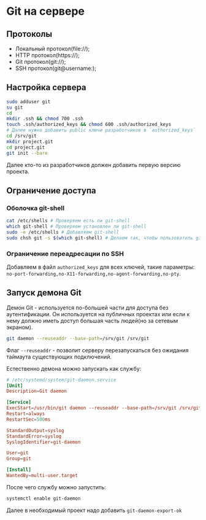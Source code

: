 # Git на сервере

## Протоколы

- Локальный протокол(file://);
- HTTP протокол(https://);
- Git протокол(git://);
- SSH протокол(git@username:);

## Настройка сервера

```bash
sudo adduser git
su git
cd
mkdir .ssh && chmod 700 .ssh
touch .ssh/authorized_keys && chmod 600 .ssh/authorized_keys
# Далее нужно добавить public ключи разработчиков в `authorized_keys`
cd /srv/git
mkdir project.git
cd project.git
git init --bare
```

Далее кто-то из разработчиков должен добавить первую версию проекта.

## Ограничение доступа

### Оболочка git-shell

```bash
cat /etc/shells # Проверяем есть ли git-shell
which git-shell # Проверяем установлен ли git-shell
sudo -e /etc/shells # Добавляем git-shell
sudo chsh git -s $(which git-shell) # Делаем так, чтобы пользователь git имел доступ только к оболочке самого git'а
```

### Ограничение переадресации по SSH

Добавляем в файл `authorized_keys` для всех ключей, такие параметры: `no-port-forwarding,no-X11-forwarding,no-agent-forwarding,no-pty`.


## Запуск демона Git

Демон Git - используется по-большей части для доступа без аутентификации.
Он используется на публичных проектах или если к нему должно иметь доступ большая часть людей(но за сетевым экраном).

```bash
git daemon --reuseaddr --base-path=/srv/git /srv/git
```

Флаг `--reuseaddr` - позволит серверу перезапускаться без ожидания таймаута существующих подключений.

Естественно демона можно запускать как службу:

```toml
# /etc/systemd/system/git-daemon.service
[Unit]
Description=Git daemon

[Service]
ExecStart=/usr/bin/git daemon --reuseaddr --base-path=/srv/git /srv/git
Restart=always
RestartSec=500ms

StandardOutput=syslog
StandardError=syslog
SyslogIdentifier=git-daemon

User=git
Group=git

[Install]
WantedBy=multi-user.target
```

После чего службу можно запустить:

```bash
systemctl enable git-daemon
```

Далее в необходимый проект надо добавить `git-daemon-export-ok`
